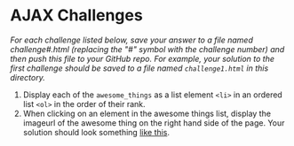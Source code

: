 # AJAX Challenges

_For each challenge listed below, save your answer to a file named challenge#.html (replacing the
"#" symbol with the challenge number) and then push this file to your GitHub repo. For example, your
solution to the first challenge should be saved to a file named ```challenge1.html``` in this
directory._

1. Display each of the ```awesome_things``` as a list element ```<li>``` in an ordered list ```<ol>``` in the order of their rank.
2. When clicking on an element in the awesome things list, display the imageurl of the awesome thing on
the right hand side of the page. Your solution should look something [like this](http://i.imgur.com/T4sZMEr.png).
